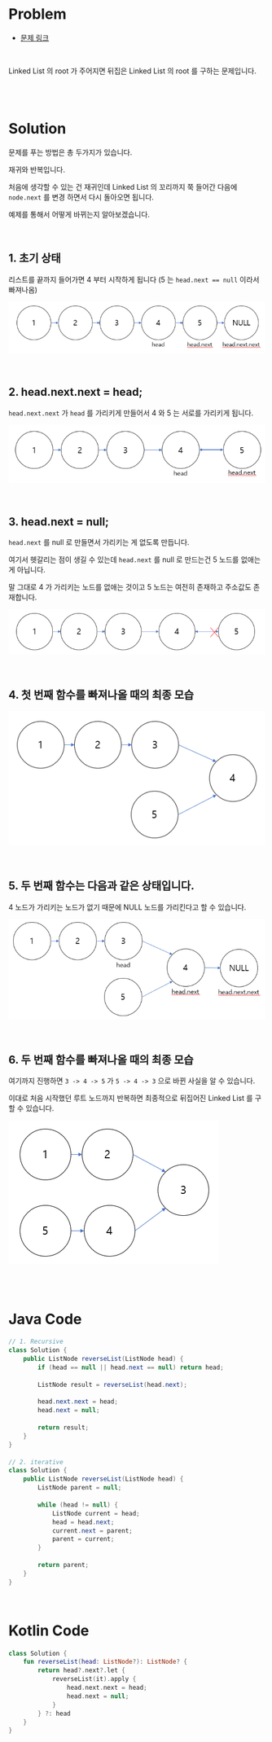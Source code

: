 # Problem

- [문제 링크](https://leetcode.com/problems/reverse-linked-list/)

<br>

Linked List 의 root 가 주어지면 뒤집은 Linked List 의 root 를 구하는 문제입니다.

<br><br>

# Solution

문제를 푸는 방법은 총 두가지가 있습니다.

재귀와 반복입니다.

처음에 생각할 수 있는 건 재귀인데 Linked List 의 꼬리까지 쭉 들어간 다음에 `node.next` 를 변경 하면서 다시 돌아오면 됩니다.

예제를 통해서 어떻게 바뀌는지 알아보겠습니다.

<br>

## 1. 초기 상태

리스트를 끝까지 들어가면 4 부터 시작하게 됩니다 (5 는 `head.next == null` 이라서 빠져나옴)

![](./image/reverse-linked-list-1.png)

<br>

## 2. head.next.next = head;

`head.next.next` 가 `head` 를 가리키게 만들어서 4 와 5 는 서로를 가리키게 됩니다. 

![](./image/reverse-linked-list-2.png)

<br>

## 3. head.next = null;

`head.next` 를 null 로 만들면서 가리키는 게 없도록 만듭니다.

여기서 헷갈리는 점이 생길 수 있는데 `head.next` 를 null 로 만드는건 5 노드를 없애는 게 아닙니다.

말 그대로 4 가 가리키는 노드를 없애는 것이고 5 노드는 여전히 존재하고 주소값도 존재합니다.

![](./image/reverse-linked-list-3.png)

<br>

## 4. 첫 번째 함수를 빠져나올 때의 최종 모습

![](./image/reverse-linked-list-4.png)

<br>

## 5. 두 번째 함수는 다음과 같은 상태입니다.

4 노드가 가리키는 노드가 없기 때문에 NULL 노드를 가리킨다고 할 수 있습니다.

![](./image/reverse-linked-list-5.png)

<br>

## 6. 두 번째 함수를 빠져나올 때의 최종 모습

여기까지 진행하면 `3 -> 4 -> 5` 가 `5 -> 4 -> 3` 으로 바뀐 사실을 알 수 있습니다.

이대로 처음 시작했던 루트 노드까지 반복하면 최종적으로 뒤집어진 Linked List 를 구할 수 있습니다.

![](./image/reverse-linked-list-6.png)

<br><br>

# Java Code

```java
// 1. Recursive
class Solution {
    public ListNode reverseList(ListNode head) {
        if (head == null || head.next == null) return head;
        
        ListNode result = reverseList(head.next);
        
        head.next.next = head;
        head.next = null;
        
        return result;
    }
}

// 2. iterative
class Solution {
    public ListNode reverseList(ListNode head) {
        ListNode parent = null;
        
        while (head != null) {
            ListNode current = head;
            head = head.next;
            current.next = parent;
            parent = current;
        }
        
        return parent;
    }
}
```

<br>

# Kotlin Code

```kotlin
class Solution {
    fun reverseList(head: ListNode?): ListNode? {
        return head?.next?.let {
            reverseList(it).apply {
                head.next.next = head;
                head.next = null;
            }
        } ?: head
    }
}
```
